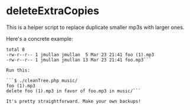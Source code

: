 deleteExtraCopies
=================

This is a helper script to replace duplicate smaller mp3s with larger ones.

Here's a concrete example:

```$ ls -l music/
total 8
-rw-r--r-- 1 jmullan jmullan  5 Mar 23 21:41 foo (1).mp3
-rw-r--r-- 1 jmullan jmullan 13 Mar 23 21:41 foo.mp3```

Run this:

```$ ./cleanTree.php music/
foo (1).mp3
delete foo (1).mp3 in favor of foo.mp3 in music/```

It's pretty straightforward. Make your own backups!
